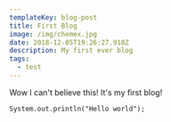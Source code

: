 ```yaml
---
templateKey: blog-post
title: First Blog
image: /img/chemex.jpg
date: 2018-12-05T19:26:27.910Z
description: My first ever blog
tags:
  - test
---
```

Wow I can't believe this! It's my first blog!

`System.out.println("Hello world");`
